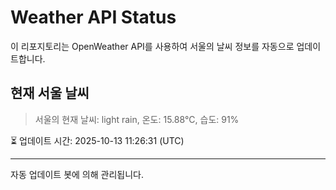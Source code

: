 
# Weather API Status

이 리포지토리는 OpenWeather API를 사용하여 서울의 날씨 정보를 자동으로 업데이트합니다.

## 현재 서울 날씨
> 서울의 현재 날씨: light rain, 온도: 15.88°C, 습도: 91%

⏳ 업데이트 시간: 2025-10-13 11:26:31 (UTC)

---
자동 업데이트 봇에 의해 관리됩니다.
